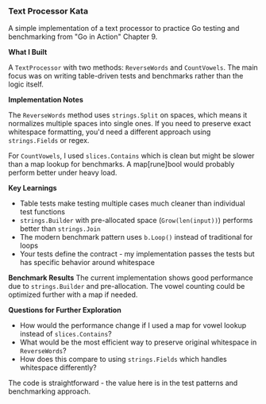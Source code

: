 ### Text Processor Kata

A simple implementation of a text processor to practice Go testing and benchmarking from "Go in Action" Chapter 9.

**What I Built**

A `TextProcessor` with two methods: `ReverseWords` and `CountVowels`. The main focus was on writing table-driven tests and benchmarks rather than the logic itself.

**Implementation Notes**

The `ReverseWords` method uses `strings.Split` on spaces, which means it normalizes multiple spaces into single ones. If you need to preserve exact whitespace formatting, you'd need a different approach using `strings.Fields` or regex.

For `CountVowels`, I used `slices.Contains` which is clean but might be slower than a map lookup for benchmarks. A map[rune]bool would probably perform better under heavy load.

**Key Learnings**

- Table tests make testing multiple cases much cleaner than individual test functions
- `strings.Builder` with pre-allocated space (`Grow(len(input))`) performs better than `strings.Join`
- The modern benchmark pattern uses `b.Loop()` instead of traditional for loops
- Your tests define the contract - my implementation passes the tests but has specific behavior around whitespace

**Benchmark Results**
The current implementation shows good performance due to `strings.Builder` and pre-allocation. The vowel counting could be optimized further with a map if needed.

**Questions for Further Exploration**

- How would the performance change if I used a map for vowel lookup instead of `slices.Contains`?
- What would be the most efficient way to preserve original whitespace in `ReverseWords`?
- How does this compare to using `strings.Fields` which handles whitespace differently?

The code is straightforward - the value here is in the test patterns and benchmarking approach.
